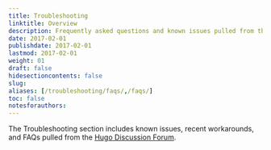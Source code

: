 ```yaml
---
title: Troubleshooting
linktitle: Overview
description: Frequently asked questions and known issues pulled from the Hugo Discuss forum.
date: 2017-02-01
publishdate: 2017-02-01
lastmod: 2017-02-01
weight: 01
draft: false
hidesectioncontents: false
slug:
aliases: [/troubleshooting/faqs/,/faqs/]
toc: false
notesforauthors:
---
```


The Troubleshooting section includes known issues, recent workarounds, and FAQs pulled from the [Hugo Discussion Forum][].




[Hugo Discussion Forum]: https://discuss.gohugo.io


